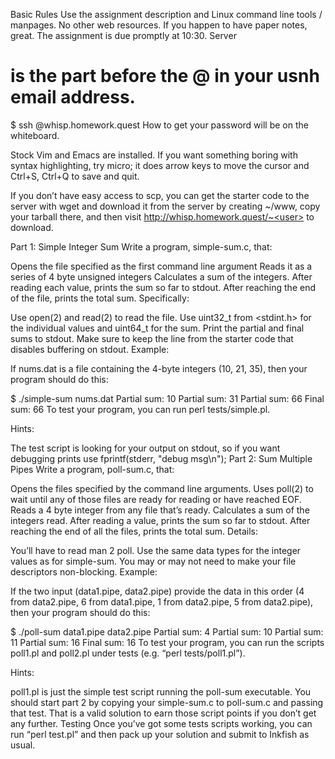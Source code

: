 Basic Rules
Use the assignment description and Linux command line tools / manpages.
No other web resources.
If you happen to have paper notes, great.
The assignment is due promptly at 10:30.
Server
# <user> is the part before the @ in your usnh email address.
$ ssh <user>@whisp.homework.quest
How to get your password will be on the whiteboard.

Stock Vim and Emacs are installed. If you want something boring with syntax highlighting, try micro; it does arrow keys to move the cursor and Ctrl+S, Ctrl+Q to save and quit.

If you don’t have easy access to scp, you can get the starter code to the server with wget and download it from the server by creating ~/www, copy your tarball there, and then visit http://whisp.homework.quest/~<user> to download.

Part 1: Simple Integer Sum
Write a program, simple-sum.c, that:

Opens the file specified as the first command line argument
Reads it as a series of 4 byte unsigned integers
Calculates a sum of the integers.
After reading each value, prints the sum so far to stdout.
After reaching the end of the file, prints the total sum.
Specifically:

Use open(2) and read(2) to read the file.
Use uint32_t from <stdint.h> for the individual values and uint64_t for the sum.
Print the partial and final sums to stdout.
Make sure to keep the line from the starter code that disables buffering on stdout.
Example:

If nums.dat is a file containing the 4-byte integers (10, 21, 35), then your program should do this:

$ ./simple-sum nums.dat
Partial sum: 10
Partial sum: 31
Partial sum: 66
Final sum: 66
To test your program, you can run perl tests/simple.pl.

Hints:

The test script is looking for your output on stdout, so if you want debugging prints use fprintf(stderr, "debug msg\n");
Part 2: Sum Multiple Pipes
Write a program, poll-sum.c, that:

Opens the files specified by the command line arguments.
Uses poll(2) to wait until any of those files are ready for reading or have reached EOF.
Reads a 4 byte integer from any file that’s ready.
Calculates a sum of the integers read.
After reading a value, prints the sum so far to stdout.
After reaching the end of all the files, prints the total sum.
Details:

You’ll have to read man 2 poll.
Use the same data types for the integer values as for simple-sum.
You may or may not need to make your file descriptors non-blocking.
Example:

If the two input (data1.pipe, data2.pipe) provide the data in this order (4 from data2.pipe, 6 from data1.pipe, 1 from data2.pipe, 5 from data2.pipe), then your program should do this:

$ ./poll-sum data1.pipe data2.pipe
Partial sum: 4
Partial sum: 10
Partial sum: 11
Partial sum: 16
Final sum: 16
To test your program, you can run the scripts poll1.pl and poll2.pl under tests (e.g. “perl tests/poll1.pl”).

Hints:

poll1.pl is just the simple test script running the poll-sum executable. You should start part 2 by copying your simple-sum.c to poll-sum.c and passing that test. That is a valid solution to earn those script points if you don’t get any further.
Testing
Once you’ve got some tests scripts working, you can run “perl test.pl” and then pack up your solution and submit to Inkfish as usual.
